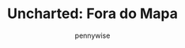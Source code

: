 ---
layout: post
author: pennywise
category: Filmes
post_date: '2022-04-15T17:54:10.808Z'
post_modified: '2022-04-15T17:54:10.808Z'
title: 'Uncharted: Fora do Mapa'
description: 'Baseado no videogame de sucesso, em Uncharted, o caçador de tesouros Nathan Drake, descendente do explorador Francis Drake, inicia uma jornada em busca de um tesouro na lendária cidade sul americana de El Dorado. Lá, acabam sendo perseguidos por um grupo de mercenários que também busca o tesouro perdido.'
poster_path: /tlZpSxYuBRoVJBOpUrPdQe9FmFq.jpg
tmdb_id: 335787
imdb_id: tt1464335
runtime: 116
release_date: '2022-02-10'
genres:
  - Ação
  - Aventura
casts:
  - Tom Holland
  - Mark Wahlberg
  - Antonio Banderas
  - Sophia Ali
  - Tati Gabrielle
  - Steven Waddington
crews:
  - Ruben Fleischer
trailer: R68xqaxgTSI
certification: 12
adult: false
vote_average: 7.0
vote_count: 943
qualitys:
  - 1080p
  - 720p
audios:
  - Dual Áudio
  - Português
  - Inglês
extensions:
  - mkv
  - mp4
---